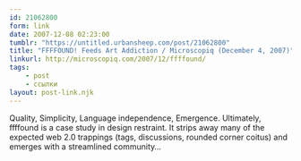 ```yaml
---
id: 21062800
form: link
date: 2007-12-08 02:23:00
tumblr: "https://untitled.urbansheep.com/post/21062800"
title: "FFFFOUND! Feeds Art Addiction / Microscopiq (December 4, 2007)"
linkurl: http://microscopiq.com/2007/12/ffffound/
tags:
    - post
    - ссылки
layout: post-link.njk
---
```

<p>Quality, Simplicity, Language independence, Emergence. Ultimately, ffffound is a case study in design restraint. It strips away many of the expected web 2.0 trappings (tags, discussions, rounded corner coitus) and emerges with a streamlined community&hellip;</p>
